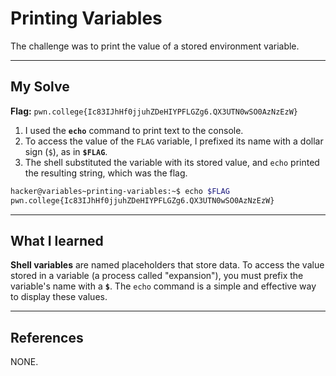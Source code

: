 # Printing Variables

The challenge was to print the value of a stored environment variable.

-----

## My Solve

**Flag:** `pwn.college{Ic83IJhHf0jjuhZDeHIYPFLGZg6.QX3UTN0wSO0AzNzEzW}`

1.  I used the **`echo`** command to print text to the console.
2.  To access the value of the `FLAG` variable, I prefixed its name with a dollar sign (`$`), as in **`$FLAG`**.
3.  The shell substituted the variable with its stored value, and `echo` printed the resulting string, which was the flag.

<!-- end list -->

```bash
hacker@variables~printing-variables:~$ echo $FLAG
pwn.college{Ic83IJhHf0jjuhZDeHIYPFLGZg6.QX3UTN0wSO0AzNzEzW}
```

-----

## What I learned

**Shell variables** are named placeholders that store data. To access the value stored in a variable (a process called "expansion"), you must prefix the variable's name with a **`$`**. The `echo` command is a simple and effective way to display these values.

-----

## References

NONE.